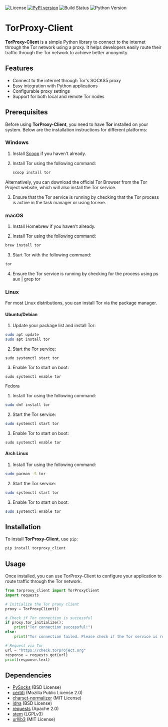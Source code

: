 ![License](https://img.shields.io/badge/license-MIT-blue.svg)
[![PyPI version](https://badge.fury.io/py/torproxy-client.svg)](https://badge.fury.io/py/torproxy-client)
![Build Status](https://img.shields.io/github/workflow/status/mi8bi/torproxy/Publish%20to%20PyPI/main)
![Python Version](https://img.shields.io/badge/python-3.12-blue)

# TorProxy-Client

**TorProxy-Client** is a simple Python library to connect to the internet through the Tor network using a proxy. It helps developers easily route their traffic through the Tor network to achieve better anonymity.

## Features

- Connect to the internet through Tor's SOCKS5 proxy
- Easy integration with Python applications
- Configurable proxy settings
- Support for both local and remote Tor nodes

## Prerequisites

Before using **TorProxy-Client**, you need to have **Tor** installed on your system. Below are the installation instructions for different platforms:

### Windows

1. Install [Scoop](https://scoop.sh/) if you haven't already.
2. Install Tor using the following command:

   ```bash
   scoop install tor
   ```

Alternatively, you can download the official Tor Browser from the Tor Project website, which will also install the Tor service.

3. Ensure that the Tor service is running by checking that the Tor process is active in the task manager or using tor.exe.

### macOS

1. Install Homebrew if you haven't already.

2. Install Tor using the following command:

``` bash
brew install tor
```

3. Start Tor with the following command:

``` bash
tor
```

4. Ensure the Tor service is running by checking for the process using ps aux | grep tor

### Linux
For most Linux distributions, you can install Tor via the package manager.

#### Ubuntu/Debian

1. Update your package list and install Tor:

``` bash
sudo apt update
sudo apt install tor
```

2. Start the Tor service:

```
sudo systemctl start tor
```

3. Enable Tor to start on boot:

```
sudo systemctl enable tor
```

Fedora

1. Install Tor using the following command:

``` bash
sudo dnf install tor
```

2. Start the Tor service:

```bash 
sudo systemctl start tor
```

3. Enable Tor to start on boot:

```
sudo systemctl enable tor
```

#### Arch Linux

1. Install Tor using the following command:

``` bash
sudo pacman -S tor
```

2. Start the Tor service:

```bash
sudo systemctl start tor
```

3. Enable Tor to start on boot:

```bash
sudo systemctl enable tor
```

## Installation

To install **TorProxy-Client**, use `pip`:

```bash
pip install torproxy_client
```

## Usage
Once installed, you can use TorProxy-Client to configure your application to route traffic through the Tor network.

```python
from torproxy_client import TorProxyClient
import requests

# Initialize the Tor proxy client
proxy = TorProxyClient()

# Check if Tor connection is successful
if proxy.tor_initialize():
    print("Tor connection successful!")
else:
    print("Tor connection failed. Please check if the Tor service is running.")

# Request via Tor
url = "https://check.torproject.org"
response = requests.get(url)
print(response.text)
```

## Dependencies
- [PySocks](https://github.com/Anorov/PySocks) (BSD License)
- [certifi](https://github.com/certifi/python-certifi) (Mozilla Public License 2.0)
- [charset-normalizer](https://github.com/Ousret/charset_normalizer) (MIT License)
- [idna](https://github.com/kjd/idna) (BSD License)
- [requests](https://docs.python-requests.org/en/latest/) (Apache 2.0)
- [stem](https://stem.torproject.org/) (LGPLv3)
- [urllib3](https://github.com/urllib3/urllib3) (MIT License)